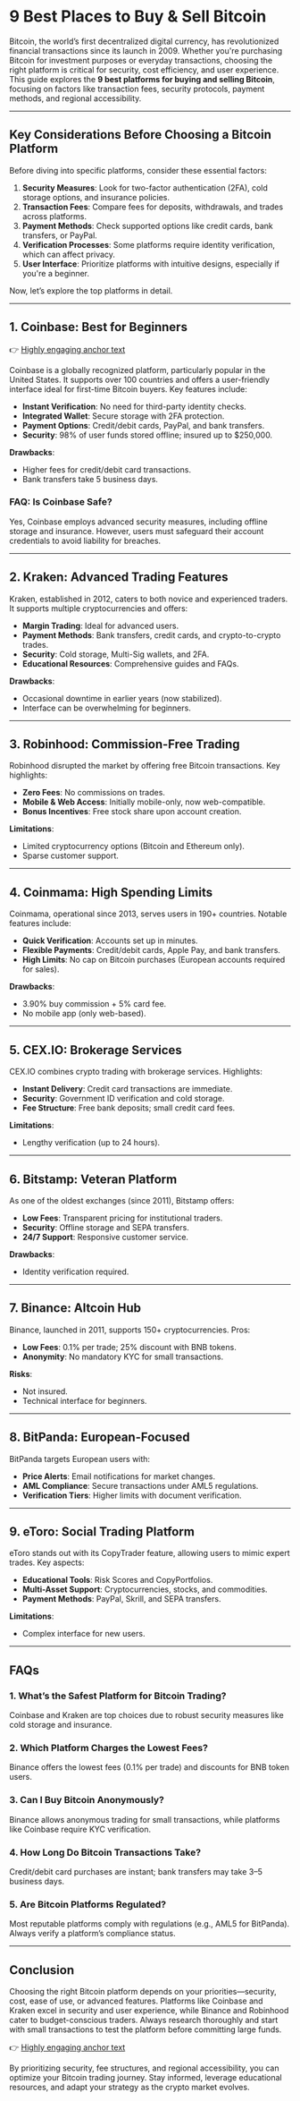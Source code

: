 # 9 Best Places to Buy & Sell Bitcoin  

Bitcoin, the world’s first decentralized digital currency, has revolutionized financial transactions since its launch in 2009. Whether you're purchasing Bitcoin for investment purposes or everyday transactions, choosing the right platform is critical for security, cost efficiency, and user experience. This guide explores the **9 best platforms for buying and selling Bitcoin**, focusing on factors like transaction fees, security protocols, payment methods, and regional accessibility.  

---

## Key Considerations Before Choosing a Bitcoin Platform  

Before diving into specific platforms, consider these essential factors:  

1. **Security Measures**: Look for two-factor authentication (2FA), cold storage options, and insurance policies.  
2. **Transaction Fees**: Compare fees for deposits, withdrawals, and trades across platforms.  
3. **Payment Methods**: Check supported options like credit cards, bank transfers, or PayPal.  
4. **Verification Processes**: Some platforms require identity verification, which can affect privacy.  
5. **User Interface**: Prioritize platforms with intuitive designs, especially if you're a beginner.  

Now, let’s explore the top platforms in detail.  

---

## 1. Coinbase: Best for Beginners  

👉 [Highly engaging anchor text](https://bit.ly/okx-bonus)  

Coinbase is a globally recognized platform, particularly popular in the United States. It supports over 100 countries and offers a user-friendly interface ideal for first-time Bitcoin buyers. Key features include:  

- **Instant Verification**: No need for third-party identity checks.  
- **Integrated Wallet**: Secure storage with 2FA protection.  
- **Payment Options**: Credit/debit cards, PayPal, and bank transfers.  
- **Security**: 98% of user funds stored offline; insured up to $250,000.  

**Drawbacks**:  
- Higher fees for credit/debit card transactions.  
- Bank transfers take 5 business days.  

### FAQ: Is Coinbase Safe?  
Yes, Coinbase employs advanced security measures, including offline storage and insurance. However, users must safeguard their account credentials to avoid liability for breaches.  

---

## 2. Kraken: Advanced Trading Features  

Kraken, established in 2012, caters to both novice and experienced traders. It supports multiple cryptocurrencies and offers:  

- **Margin Trading**: Ideal for advanced users.  
- **Payment Methods**: Bank transfers, credit cards, and crypto-to-crypto trades.  
- **Security**: Cold storage, Multi-Sig wallets, and 2FA.  
- **Educational Resources**: Comprehensive guides and FAQs.  

**Drawbacks**:  
- Occasional downtime in earlier years (now stabilized).  
- Interface can be overwhelming for beginners.  

---

## 3. Robinhood: Commission-Free Trading  

Robinhood disrupted the market by offering free Bitcoin transactions. Key highlights:  

- **Zero Fees**: No commissions on trades.  
- **Mobile & Web Access**: Initially mobile-only, now web-compatible.  
- **Bonus Incentives**: Free stock share upon account creation.  

**Limitations**:  
- Limited cryptocurrency options (Bitcoin and Ethereum only).  
- Sparse customer support.  

---

## 4. Coinmama: High Spending Limits  

Coinmama, operational since 2013, serves users in 190+ countries. Notable features include:  

- **Quick Verification**: Accounts set up in minutes.  
- **Flexible Payments**: Credit/debit cards, Apple Pay, and bank transfers.  
- **High Limits**: No cap on Bitcoin purchases (European accounts required for sales).  

**Drawbacks**:  
- 3.90% buy commission + 5% card fee.  
- No mobile app (only web-based).  

---

## 5. CEX.IO: Brokerage Services  

CEX.IO combines crypto trading with brokerage services. Highlights:  

- **Instant Delivery**: Credit card transactions are immediate.  
- **Security**: Government ID verification and cold storage.  
- **Fee Structure**: Free bank deposits; small credit card fees.  

**Limitations**:  
- Lengthy verification (up to 24 hours).  

---

## 6. Bitstamp: Veteran Platform  

As one of the oldest exchanges (since 2011), Bitstamp offers:  

- **Low Fees**: Transparent pricing for institutional traders.  
- **Security**: Offline storage and SEPA transfers.  
- **24/7 Support**: Responsive customer service.  

**Drawbacks**:  
- Identity verification required.  

---

## 7. Binance: Altcoin Hub  

Binance, launched in 2011, supports 150+ cryptocurrencies. Pros:  

- **Low Fees**: 0.1% per trade; 25% discount with BNB tokens.  
- **Anonymity**: No mandatory KYC for small transactions.  

**Risks**:  
- Not insured.  
- Technical interface for beginners.  

---

## 8. BitPanda: European-Focused  

BitPanda targets European users with:  

- **Price Alerts**: Email notifications for market changes.  
- **AML Compliance**: Secure transactions under AML5 regulations.  
- **Verification Tiers**: Higher limits with document verification.  

---

## 9. eToro: Social Trading Platform  

eToro stands out with its CopyTrader feature, allowing users to mimic expert trades. Key aspects:  

- **Educational Tools**: Risk Scores and CopyPortfolios.  
- **Multi-Asset Support**: Cryptocurrencies, stocks, and commodities.  
- **Payment Methods**: PayPal, Skrill, and SEPA transfers.  

**Limitations**:  
- Complex interface for new users.  

---

## FAQs  

### 1. What’s the Safest Platform for Bitcoin Trading?  
Coinbase and Kraken are top choices due to robust security measures like cold storage and insurance.  

### 2. Which Platform Charges the Lowest Fees?  
Binance offers the lowest fees (0.1% per trade) and discounts for BNB token users.  

### 3. Can I Buy Bitcoin Anonymously?  
Binance allows anonymous trading for small transactions, while platforms like Coinbase require KYC verification.  

### 4. How Long Do Bitcoin Transactions Take?  
Credit/debit card purchases are instant; bank transfers may take 3–5 business days.  

### 5. Are Bitcoin Platforms Regulated?  
Most reputable platforms comply with regulations (e.g., AML5 for BitPanda). Always verify a platform’s compliance status.  

---

## Conclusion  

Choosing the right Bitcoin platform depends on your priorities—security, cost, ease of use, or advanced features. Platforms like Coinbase and Kraken excel in security and user experience, while Binance and Robinhood cater to budget-conscious traders. Always research thoroughly and start with small transactions to test the platform before committing large funds.  

👉 [Highly engaging anchor text](https://bit.ly/okx-bonus)  

By prioritizing security, fee structures, and regional accessibility, you can optimize your Bitcoin trading journey. Stay informed, leverage educational resources, and adapt your strategy as the crypto market evolves.